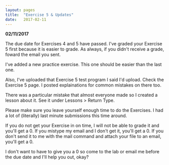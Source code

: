 ```yaml
---
layout: pages
title:  "Exercise 5 & Updates"
date:   2017-02-11
---
```


**02/11/2017**

The due date for Exercises 4 and 5 have passed. I've graded your Exercise 5 first because it is easier to grade. As always, if you didn't receive a grade, foward the email you sent.

I've added a new practice exercise. This one should be easier than the last one.

Also, I've uploaded that Exercise 5 test program I said I'd upload. Check the Exercise 5 page. I posted explainations for common mistakes on there too.

There was a particular mistake that almost everyone made so I created a lesson about it. See it under Lessons > Return Type.

Please make sure you leave yourself enough time to do the Exercises. I had a lot of (literally) last minute submissions this time around.

If you do not get your Exercise in on time, I will not be able to grade it and you'll get a 0. If you mistype my email and I don't get it, you'll get a 0. If you don't send it to me with the mail command and attach your file to an email, you'll get a 0.

I don't want to have to give you a 0 so come to the lab or email me before the due date and I'll help you out, okay?
